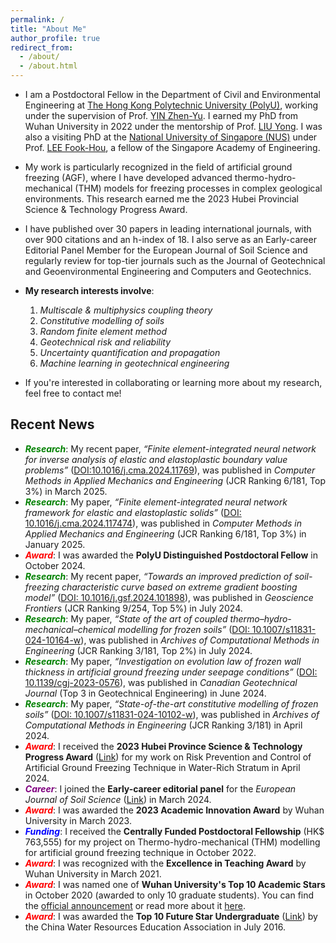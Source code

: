 ```yaml
---
permalink: /
title: "About Me"
author_profile: true
redirect_from: 
  - /about/
  - /about.html
---
```


- I am a Postdoctoral Fellow in the Department of Civil and Environmental Engineering at [The Hong Kong Polytechnic University (PolyU)](https://www.polyu.edu.hk/cee), working under the supervision of Prof. [YIN Zhen-Yu](https://www.polyu.edu.hk/cee/people/academic-staff/prof-zhen-yu-yin). I earned my PhD from Wuhan University in 2022 under the mentorship of Prof. [LIU Yong](https://scholar.google.com/citations?user=O6MLOGQAAAAJ&hl=zh-CN). I was also a visiting PhD at the [National University of Singapore (NUS)](https://nus.edu.sg) under Prof. [LEE Fook-Hou](https://scholar.google.com/citations?user=hEHH6sYAAAAJ&hl=zh-CN&oi=sra), a fellow of the Singapore Academy of Engineering.

- My work is particularly recognized in the field of artificial ground freezing (AGF), where I have developed advanced thermo-hydro-mechanical (THM) models for freezing processes in complex geological environments. This research earned me the 2023 Hubei Provincial Science & Technology Progress Award.

- I have published over 30 papers in leading international journals, with over 900 citations and an h-index of 18. I also serve as an Early-career Editorial Panel Member for the European Journal of Soil Science and regularly review for top-tier journals such as the Journal of Geotechnical and Geoenvironmental Engineering and Computers and Geotechnics.

- **My research interests involve**:  
   1. *Multiscale & multiphysics coupling theory* 
   2. *Constitutive modelling of soils*  
   3. *Random finite element method*  
   4. *Geotechnical risk and reliability*  
   5. *Uncertainty quantification and propagation*  
   6. *Machine learning in geotechnical engineering*  
        
- If you're interested in collaborating or learning more about my research, feel free to contact me!

## Recent News
- <span style="color:green; font-style:italic; font-weight:bold;">Research</span>: My recent paper, *“Finite element-integrated neural network for inverse analysis of elastic and elastoplastic boundary value problems”* ([DOI:10.1016/j.cma.2024.11769](https://doi.org/10.1016/j.cma.2024.117695)), was published in *Computer Methods in Applied Mechanics and Engineering* (JCR Ranking 6/181, Top 3%) in March 2025.
- <span style="color:green; font-style:italic; font-weight:bold;">Research</span>: My paper, *“Finite element-integrated neural network framework for elastic and elastoplastic solids”* ([DOI: 10.1016/j.cma.2024.117474](https://doi.org/10.1016/j.cma.2024.117474)), was published in *Computer Methods in Applied Mechanics and Engineering* (JCR Ranking 6/181, Top 3%) in January 2025.
- <span style="color:red; font-style:italic; font-weight:bold;">Award</span>: I was awarded the **PolyU Distinguished Postdoctoral Fellow** in October 2024.  
- <span style="color:green; font-style:italic; font-weight:bold;">Research</span>: My recent paper, *“Towards an improved prediction of soil-freezing characteristic curve based on extreme gradient boosting model”* ([DOI: 10.1016/j.gsf.2024.101898](https://doi.org/10.1016/j.gsf.2024.101898)), was published in *Geoscience Frontiers* (JCR Ranking 9/254, Top 5%) in July 2024.
- <span style="color:green; font-style:italic; font-weight:bold;">Research</span>: My paper, *“State of the art of coupled thermo–hydro-mechanical–chemical modelling for frozen soils”* ([DOI: 10.1007/s11831-024-10164-w](https://doi.org/10.1007/s11831-024-10164-w)), was published in *Archives of Computational Methods in Engineering* (JCR Ranking 3/181, Top 2%) in July 2024.
- <span style="color:green; font-style:italic; font-weight:bold;">Research</span>: My paper, *“Investigation on evolution law of frozen wall thickness in artificial ground freezing under seepage conditions”* ([DOI: 10.1139/cgj-2023-0576](https://cdnsciencepub.com/doi/10.1139/cgj-2023-0576)), was published in *Canadian Geotechnical Journal* (Top 3 in Geotechnical Engineering) in June 2024.
- <span style="color:green; font-style:italic; font-weight:bold;">Research</span>: My paper, *“State-of-the-art constitutive modelling of frozen soils”* ([DOI: 10.1007/s11831-024-10102-w](https://doi.org/10.1007/s11831-024-10102-w)), was published in *Archives of Computational Methods in Engineering* (JCR Ranking 3/181) in April 2024.
- <span style="color:red; font-style:italic; font-weight:bold;">Award</span>: I received the **2023 Hubei Province Science & Technology Progress Award** ([Link](https://www.hubei.gov.cn/zfwj/ezf/202407/t20240726_5280385.shtml)) for my work on Risk Prevention and Control of Artificial Ground Freezing Technique in Water-Rich Stratum in April 2024.
- <span style="color:purple; font-style:italic; font-weight:bold;">Career</span>: I joined the **Early-career editorial panel** for the *European Journal of Soil Science* ([Link](https://bsssjournals.onlinelibrary.wiley.com/hub/journal/13652389/editorialboard.html)) in March 2024.
- <span style="color:red; font-style:italic; font-weight:bold;">Award</span>: I was awarded the **2023 Academic Innovation Award** by Wuhan University in March 2023.
- <span style="color:blue; font-style:italic; font-weight:bold;">Funding</span>: I received the **Centrally Funded Postdoctoral Fellowship** (HK$ 763,555) for my project on Thermo-hydro-mechanical (THM) modelling for artificial ground freezing technique in October 2022.
- <span style="color:red; font-style:italic; font-weight:bold;">Award</span>: I was recognized with the **Excellence in Teaching Award** by Wuhan University in March 2021.
- <span style="color:red; font-style:italic; font-weight:bold;">Award</span>: I was named one of **Wuhan University's Top 10 Academic Stars** in October 2020 (awarded to only 10 graduate students). You can find the [official announcement](https://service.whu.edu.cn/info/1005/2179.htm) or read more about it [here](https://risk.whu.edu.cn/info/1034/1301.htm).
- <span style="color:red; font-style:italic; font-weight:bold;">Award</span>: I was awarded the **Top 10 Future Star Undergraduate** ([Link](https://sljzw.hhu.edu.cn/2019/0415/c11821a189595/page.htm)) by the China Water Resources Education Association in July 2016.


<!--  
<div style="text-align: center;">
  <div style="display: inline-block; width: 400px;">
    <script type="text/javascript" src="//rf.revolvermaps.com/0/0/7.js?i=5tvztu8j7v1&amp;m=0c&amp;c=007eff&amp;cr1=ff0000&amp;sx=0&amp;ds=30&amp;cw=ffffff&amp;cb=97bfe8" async="async"></script>
    <script type='text/javascript' id='clustrmaps' src='//cdn.clustrmaps.com/map_v2.js?cl=80aee0&w=500&t=tt&d=_xxky0Tv5mD5ZfcCUgylwlpQi4eAT7sya9k5lvdB0dU&co=fefefe&cmo=007bff&cmn=f20a1b'></script>
    <script type='text/javascript' id='clustrmaps' src='//cdn.clustrmaps.com/map_v2.js?cl=80aee0&w=500&t=tt&d=_xxky0Tv5mD5ZfcCUgylwlpQi4eAT7sya9k5lvdB0dU&co=fefefe&cmo=007bff&cmn=f20a1b'></script>
    <script type='text/javascript' id='clustrmaps' src='//cdn.clustrmaps.com/map_v2.js?cl=97b7db&w=280&t=t&d=_xxky0Tv5mD5ZfcCUgylwlpQi4eAT7sya9k5lvdB0dU&co=ffffff&cmo=539aff&cmn=cc3a5f&ct=000000'></script>

  </div>
</div>
-->


<script type='text/javascript' id='clustrmaps' src='//cdn.clustrmaps.com/map_v2.js?cl=80afe5&w=270&t=tt&d=_xxky0Tv5mD5ZfcCUgylwlpQi4eAT7sya9k5lvdB0dU&co=ffffff&cmo=1a72b0&cmn=ff5353&ct=000000'></script>
    

